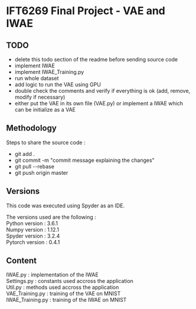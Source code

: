 # IFT6269 Final Project - VAE and IWAE

## TODO  
* delete this todo section of the readme before sending source code  
* implement IWAE    
* implement IWAE_Training.py
* run whole dataset
* add logic to run the VAE using GPU  
* double check the comments and verify if everything is ok (add, remove, modify if necessary)  
* either put the VAE in its own file (VAE.py) or implement a IWAE which can be initialize as a VAE  


## Methodology
Steps to share the source code :  
* git add .  
* git commit -m "commit message explaining the changes"  
* git pull --rebase
* git push origin master


## Versions  
This code was executed using Spyder as an IDE.

The versions used are the following :  
Python version : 3.6.1  
Numpy version : 1.12.1  
Spyder version : 3.2.4  
Pytorch version : 0.4.1


## Content  
IWAE.py : implementation of the IWAE  
Settings.py : constants used accross the application  
Util.py : methods used accross the application  
VAE_Training.py : training of the VAE on MNIST  
IWAE_Training.py : training of the IWAE on MNIST  

